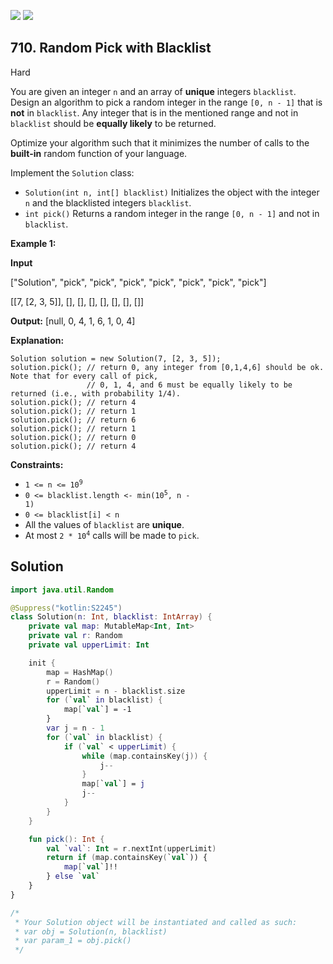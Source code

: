 [![](https://img.shields.io/github/stars/javadev/LeetCode-in-Kotlin?label=Stars&style=flat-square)](https://github.com/javadev/LeetCode-in-Kotlin)
[![](https://img.shields.io/github/forks/javadev/LeetCode-in-Kotlin?label=Fork%20me%20on%20GitHub%20&style=flat-square)](https://github.com/javadev/LeetCode-in-Kotlin/fork)

## 710\. Random Pick with Blacklist

Hard

You are given an integer `n` and an array of **unique** integers `blacklist`. Design an algorithm to pick a random integer in the range `[0, n - 1]` that is **not** in `blacklist`. Any integer that is in the mentioned range and not in `blacklist` should be **equally likely** to be returned.

Optimize your algorithm such that it minimizes the number of calls to the **built-in** random function of your language.

Implement the `Solution` class:

*   `Solution(int n, int[] blacklist)` Initializes the object with the integer `n` and the blacklisted integers `blacklist`.
*   `int pick()` Returns a random integer in the range `[0, n - 1]` and not in `blacklist`.

**Example 1:**

**Input**

["Solution", "pick", "pick", "pick", "pick", "pick", "pick", "pick"]

[[7, [2, 3, 5]], [], [], [], [], [], [], []]

**Output:** [null, 0, 4, 1, 6, 1, 0, 4]

**Explanation:**

    Solution solution = new Solution(7, [2, 3, 5]);
    solution.pick(); // return 0, any integer from [0,1,4,6] should be ok. Note that for every call of pick,
                     // 0, 1, 4, and 6 must be equally likely to be returned (i.e., with probability 1/4).
    solution.pick(); // return 4
    solution.pick(); // return 1
    solution.pick(); // return 6
    solution.pick(); // return 1
    solution.pick(); // return 0
    solution.pick(); // return 4 

**Constraints:**

*   <code>1 <= n <= 10<sup>9</sup></code>
*   <code>0 <= blacklist.length <- min(10<sup>5</sup>, n - 1)</code>
*   `0 <= blacklist[i] < n`
*   All the values of `blacklist` are **unique**.
*   At most <code>2 * 10<sup>4</sup></code> calls will be made to `pick`.

## Solution

```kotlin
import java.util.Random

@Suppress("kotlin:S2245")
class Solution(n: Int, blacklist: IntArray) {
    private val map: MutableMap<Int, Int>
    private val r: Random
    private val upperLimit: Int

    init {
        map = HashMap()
        r = Random()
        upperLimit = n - blacklist.size
        for (`val` in blacklist) {
            map[`val`] = -1
        }
        var j = n - 1
        for (`val` in blacklist) {
            if (`val` < upperLimit) {
                while (map.containsKey(j)) {
                    j--
                }
                map[`val`] = j
                j--
            }
        }
    }

    fun pick(): Int {
        val `val`: Int = r.nextInt(upperLimit)
        return if (map.containsKey(`val`)) {
            map[`val`]!!
        } else `val`
    }
}

/*
 * Your Solution object will be instantiated and called as such:
 * var obj = Solution(n, blacklist)
 * var param_1 = obj.pick()
 */
```
